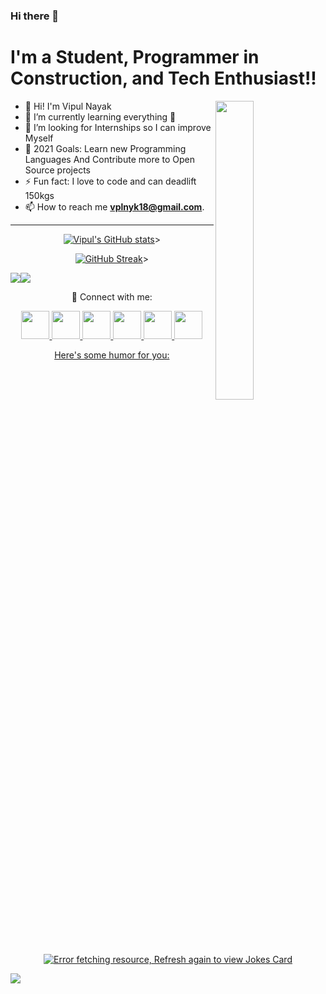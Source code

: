 ### Hi there 👋

<!--
**vipulnayak18/vipulnayak18** is a ✨ _special_ ✨ repository because its `README.md` (this file) appears on your GitHub profile.

Here are some ideas to get you started:

- 🔭 I’m currently working on ...
- 🌱 I’m currently learning ...
- 👯 I’m looking to collaborate on ...
- 🤔 I’m looking for help with ...
- 💬 Ask me about ...
- 📫 How to reach me: ...
- 😄 Pronouns: ...
- ⚡ Fun fact: ...
-->


  
  
  
  
  
  
  # I'm a Student, Programmer in Construction, and Tech Enthusiast!!

 <img  width="35%" align="right" src="https://media1.giphy.com/media/13HgwGsXF0aiGY/giphy.gif" />

 
- 🔭 Hi! I'm Vipul Nayak
- 🌱 I’m currently learning everything 🙂
- 🕺 I’m looking for Internships so I can improve Myself
- 🥅 2021 Goals: Learn new Programming Languages And Contribute more to Open Source projects
- ⚡ Fun fact: I love to code and can deadlift 150kgs
- 📫 How to reach me **vplnyk18@gmail.com**. 




  
  
  
  


  
  
  
 <!-- 
  https://open.spotify.com/user/31chramttniokunceq7wmddwqwsi?si=fa7e89f342cf4876
  
  [![spotify-github-profile](https://spotify-github-profile.vercel.app/api/view?uid=21jsj34glwsu3dboqjpqzm2sa&cover_image=true&theme=default&bar_color=ff0000&bar_color_cover=true)](https://github.com/kittinan/spotify-github-profile)

-->


___
  
  
  
  
 <p align="center"
  
 [![Vipul's GitHub stats](https://github-readme-stats.vercel.app/api?username=vipulnayak18&hide=prs&count_private=true&show_icons=true&theme=github_dark)](https://github.com/anuraghazra/github-readme-stats)>
  
 
 <p align="center" 
   
[![GitHub Streak](https://github-readme-streak-stats.herokuapp.com/?user=vipulnayak18&theme=dark&background=0D1117&sideNums=58A6FF&currStreakNum=58A6FF&ring=1F6FEB&currStreakLabel=fefefe&sidelabel=fefefe&fire=58A6FF)](https://git.io/streak-stats)>
  </p>
 
 
   <img src="https://github-readme-streak-stats.herokuapp.com/?user=vipulnayak18)"><img src="https://activity-graph.herokuapp.com/graph?username=vipulnayak18&bg_color=58A6FF&color=000000&line=FFFFFF&point=27346F"></div>
   
 
<p align="center"> 
🔗 Connect with me:
   <p align="center">
<a href="https://twitter.com/vipulisgood" target="blank"><img src="https://img.icons8.com/stickers/100/000000/twitter.png"  height="45" width="45">  
<a href="https://www.facebook.com/profile.php?id=100071283969368" target="blank"><img src="https://img.icons8.com/stickers/100/000000/facebook-new--v2.png"  height="45" width="45">
<a href="https://www.youtube.com/channel/UC154Mp1nYUyG1OEs9vmKUrA" target="blank"><img src="https://img.icons8.com/stickers/100/000000/youtube-play.png"  height="45" width="45">
<a href="https://www.snapchat.com/add/vipulisgood?share_id=zRKKs0_5v3E&locale=en-IN" target="blank"><img src="https://img.icons8.com/stickers/100/000000/snapchat.png"  height="45" width="45">
<a href="https://www.linkedin.com/in/vipul-nayak-284b2b228" target="blank"><img src="https://img.icons8.com/stickers/100/000000/linkedin.png"  height="45" width="45">
<a href="https://www.instagram.com/_vipulnayak/" target="blank"><img src="https://img.icons8.com/stickers/100/000000/instagram-new--v2.png"  height="45" width="45">
  

<p align="center">
Here's some humor for you:
  
  
<p align="center">  
<img src="https://readme-jokes.vercel.app/api" alt="Error fetching resource, Refresh again to view Jokes Card" />


<p align="center">  
 
  ![](https://komarev.com/ghpvc/?username=VIPULNAYAK18&label=PROFILE+VISITORS&style=plastic&color=DC143C)
